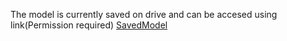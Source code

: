 The model is currently saved on drive and can be accesed using link(Permission required)
[SavedModel](https://drive.google.com/drive/folders/19AEd-octxjbRvtsXQpv4M0L4-c-WsfmN?usp=sharing)
